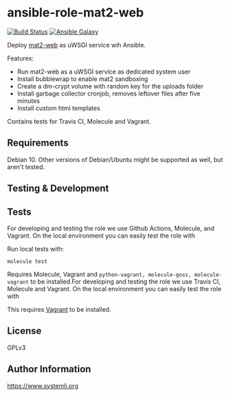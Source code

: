 ansible-role-mat2-web
=====================

[![Build Status](https://github.com/systemli/ansible-role-mat2-web/workflows/Molecule/badge.svg?branch=master)](https://github.com/systemli/ansible-role-mat2-web/actions?query=workflow%3AIntegration)
[![Ansible Galaxy](http://img.shields.io/badge/ansible--galaxy-mat2__web-blue.svg)](https://galaxy.ansible.com/systemli/mat2_web/)

Deploy [mat2-web](https://0xacab.org/jvoisin/mat2-web) as uWSGI service wih Ansible.

Features:

* Run mat2-web as a uWSGI service as dedicated system user
* Install bubblewrap to enable mat2 sandboxing
* Create a dm-crypt volume with random key for the uploads folder
* Install garbage collector cronjob, removes leftover files after five minutes
* Install custom html templates

Contains tests for Travis CI, Molecule and Vagrant.

Requirements
------------

Debian 10. Other versions of Debian/Ubuntu might be supported as well, but aren't tested.



Testing & Development
---------------------

Tests
-----

For developing and testing the role we use Github Actions, Molecule, and Vagrant. On the local environment you can easily test the role with

Run local tests with:

```
molecule test
```

Requires Molecule, Vagrant and `python-vagrant, molecule-goss, molecule-vagrant` to be installed.For developing and testing the role we use Travis CI, Molecule and Vagrant. On the local environment you can easily test the role with


This requires [Vagrant](https://www.vagrantup.com/downloads.html) to be installed.

License
-------

GPLv3

Author Information
------------------

https://www.systemli.org
